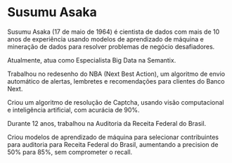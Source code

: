 # Susumu Asaka

Susumu Asaka (17 de maio de 1964) é cientista de dados com mais de 10 anos de experiência usando modelos de aprendizado de máquina e mineração de dados para resolver problemas de negócio desafiadores. 

Atualmente, atua como Especialista Big Data na Semantix.

Trabalhou no redesenho do NBA (Next Best Action), um algoritmo de envio automático de alertas, lembretes e recomendações para clientes do Banco Next. 

Criou um algoritmo de resolução de Captcha, usando visão computacional e inteligência artificial, com acurácia de 90%. 

Durante 12 anos, trabalhou na Auditoria da Receita Federal do Brasil.

Criou modelos de aprendizado de máquina para selecionar contribuintes para auditoria para Receita Federal do Brasil, aumentando a precision de 50% para 85%, sem comprometer o recall. 
